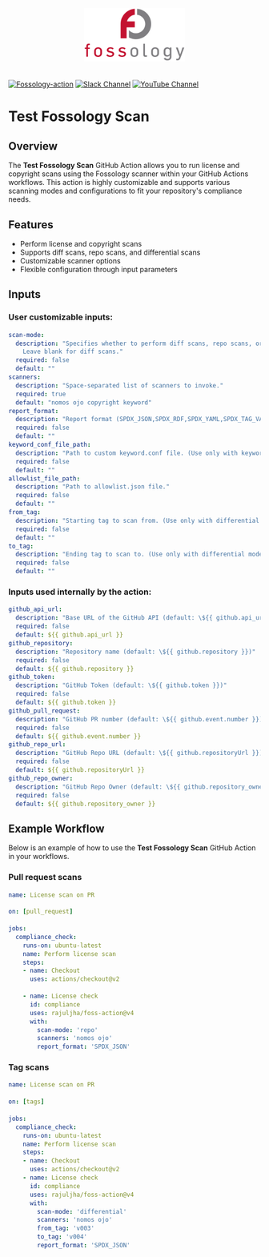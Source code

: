<div align="center">
  <a href="https://fossology.github.io" target="_blank">
    <img src="logo.png" alt="Fossology Logo" style="max-width: 40%; height: auto; margin: 20px 0;" />
  </a>
</div>

[![Fossology-action](https://img.shields.io/badge/Fossology-action-red)](https://github.com/fossology/fossology/wiki/FOSSology-scanners-in-CI)
[![Slack Channel](https://img.shields.io/badge/slack-fossology-blue.svg?longCache=true&logo=slack)](https://join.slack.com/t/fossology/shared_invite/enQtNzI0OTEzMTk0MjYzLTYyZWQxNDc0N2JiZGU2YmI3YmI1NjE4NDVjOGYxMTVjNGY3Y2MzZmM1OGZmMWI5NTRjMzJlNjExZGU2N2I5NGY)
[![YouTube Channel](https://img.shields.io/badge/youtube-FOSSology-red.svg?&logo=youtube&link=https://www.youtube.com/channel/UCZGPJnQZVnEPQWxOuNamLpw)](https://www.youtube.com/channel/UCZGPJnQZVnEPQWxOuNamLpw)
# Test Fossology Scan

## Overview

The **Test Fossology Scan** GitHub Action allows you to run license and copyright scans using the Fossology scanner within your GitHub Actions workflows. This action is highly customizable and supports various scanning modes and configurations to fit your repository's compliance needs.

## Features

- Perform license and copyright scans
- Supports diff scans, repo scans, and differential scans
- Customizable scanner options
- Flexible configuration through input parameters

## Inputs

### User customizable inputs:
```yaml
scan-mode:
  description: "Specifies whether to perform diff scans, repo scans, or differential scans.
    Leave blank for diff scans."
  required: false
  default: ""
scanners:
  description: "Space-separated list of scanners to invoke."
  required: true
  default: "nomos ojo copyright keyword"
report_format:
  description: "Report format (SPDX_JSON,SPDX_RDF,SPDX_YAML,SPDX_TAG_VALUE) to print the results in."
  required: false
  default: ""
keyword_conf_file_path:
  description: "Path to custom keyword.conf file. (Use only with keyword scanner set to True)"
  required: false
  default: ""
allowlist_file_path:
  description: "Path to allowlist.json file."
  required: false
  default: ""
from_tag:
  description: "Starting tag to scan from. (Use only with differential mode)"
  required: false
  default: ""
to_tag:
  description: "Ending tag to scan to. (Use only with differential mode)"
  required: false
  default: ""
```

### Inputs used internally by the action:

```yaml
github_api_url:
  description: "Base URL of the GitHub API (default: \${{ github.api_url }})"
  required: false
  default: ${{ github.api_url }}
github_repository:
  description: "Repository name (default: \${{ github.repository }})"
  required: false
  default: ${{ github.repository }}
github_token:
  description: "GitHub Token (default: \${{ github.token }})"
  required: false
  default: ${{ github.token }}
github_pull_request:
  description: "GitHub PR number (default: \${{ github.event.number }})"
  required: false
  default: ${{ github.event.number }}
github_repo_url:
  description: "GitHub Repo URL (default: \${{ github.repositoryUrl }})"
  required: false
  default: ${{ github.repositoryUrl }}
github_repo_owner:
  description: "GitHub Repo Owner (default: \${{ github.repository_owner }})"
  required: false
  default: ${{ github.repository_owner }}
```

## Example Workflow
Below is an example of how to use the **Test Fossology Scan** GitHub Action in your workflows.

### Pull request scans
```yaml
name: License scan on PR

on: [pull_request]

jobs:
  compliance_check:
    runs-on: ubuntu-latest
    name: Perform license scan
    steps:
    - name: Checkout
      uses: actions/checkout@v2
    
    - name: License check
      id: compliance
      uses: rajuljha/foss-action@v4
      with:
        scan-mode: 'repo'
        scanners: 'nomos ojo'
        report_format: 'SPDX_JSON'

```

### Tag scans 
```yaml
name: License scan on PR

on: [tags]

jobs:
  compliance_check:
    runs-on: ubuntu-latest
    name: Perform license scan
    steps:
    - name: Checkout
      uses: actions/checkout@v2
    - name: License check
      id: compliance
      uses: rajuljha/foss-action@v4
      with:
        scan-mode: 'differential'
        scanners: 'nomos ojo'
        from_tag: 'v003'
        to_tag: 'v004'
        report_format: 'SPDX_JSON'
```